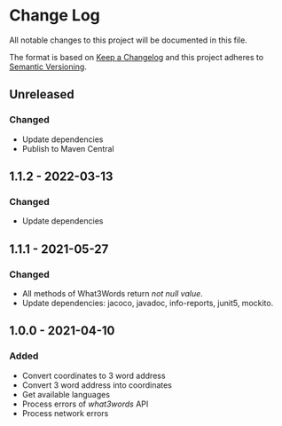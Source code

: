 # Change Log
All notable changes to this project will be documented in this file.

The format is based on [Keep a Changelog](http://keepachangelog.com/)
and this project adheres to [Semantic Versioning](https://semver.org/spec/v2.0.0.html).

## Unreleased
### Changed
- Update dependencies
- Publish to Maven Central

## 1.1.2 - 2022-03-13
### Changed
- Update dependencies

## 1.1.1 - 2021-05-27
### Changed
- All methods of What3Words return _not null value_.
- Update dependencies: jacoco, javadoc, info-reports, junit5, mockito.

## 1.0.0 - 2021-04-10
### Added
- Convert coordinates to 3 word address
- Convert 3 word address into coordinates
- Get available languages
- Process errors of _what3words_ API
- Process network errors
